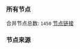 ### 所有节点
合并节点总数: `1450`
[节点链接](https://raw.githubusercontent.com/rzhy1/11/master/sub/sub_merge_base64.txt)

### 节点来源